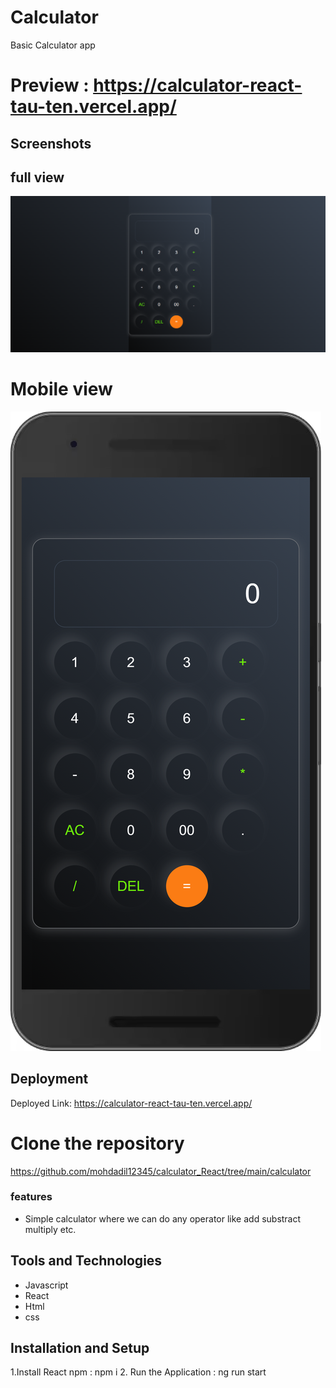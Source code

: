 # Calculator
Basic Calculator app

# Preview : https://calculator-react-tau-ten.vercel.app/

## Screenshots
## full view
![Screenshot 1](./calculator/src/assets/calci2.png)

#  Mobile view
![Screenshot 1](./calculator/src/assets/calci.png)


## Deployment

Deployed Link: https://calculator-react-tau-ten.vercel.app/

# Clone the repository

https://github.com/mohdadil12345/calculator_React/tree/main/calculator

### features

- Simple calculator where we can do any operator like add substract multiply etc.

## Tools and Technologies
- Javascript
- React
- Html
- css

## Installation and Setup

1.Install React npm : npm i
2. Run the Application : ng run start
